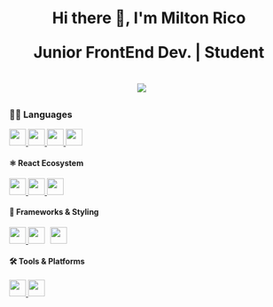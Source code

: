<h1 align='center'>Hi there  👋, I'm Milton Rico

<p align='center'>Junior FrontEnd Dev. | Student</p>

<div align='center'>
  <!-- <a href="" target="_blank"><img src="https://img.shields.io/badge/X-000000?style=for-the-badge&logo=x&logoColor=white" /></a>&nbsp;&nbsp;&nbsp;&nbsp; -->
  <a href="https://www.linkedin.com/in/milton-joseth-rico-b-34964034b/" target="_blank"><img src="https://img.shields.io/badge/linkedin-%230077B5.svg?&style=for-the-badge&logo=linkedin&logoColor=white" /></a>&nbsp;&nbsp;&nbsp;&nbsp;
</div>
<h3>👨‍💻 Languages</h3>
<div style="display: inline-block; vertical-align;>
  <h4>🧠 Core Programming</h4>
  <div style="display: flex; flex-wrap: wrap; gap: 10px;">
    <a href="http://ude.my/UC-b9576304-0459-48c1-9e67-d4e285d896a3" target="_blank">
      <img src="https://img.shields.io/badge/html5-%23e34f26.svg?style=for-the-badge&logo=html5&logoColor=white" height="30"/>
      <img src="https://img.shields.io/badge/css3-%231572B6.svg?style=for-the-badge&logo=css3&logoColor=white" height="30"/>
    </a>
    <a href="https://platzi.com/p/miltonrico02/" target="_blank">
      <img src="https://img.shields.io/badge/JavaScript-323330?style=for-the-badge&logo=javascript&logoColor=F7DF1E" height="30"/>
    </a>
    <a href="https://www.ude.my/UC-50f52ea5-5a0f-46a6-a7b8-d035edbb457d/" target="_blank">
      <img src="https://img.shields.io/badge/typescript-%23007ACC.svg?style=for-the-badge&logo=typescript&logoColor=white" height="30"/>
    </a>
  </div>

  <h4>⚛️ React Ecosystem</h4>
  <div style="display: flex; flex-wrap: wrap; gap: 10px;">
    <a href="https://www.ude.my/UC-50f52ea5-5a0f-46a6-a7b8-d035edbb457d/" target="_blank">
      <img src="https://img.shields.io/badge/react-%2320232a.svg?style=for-the-badge&logo=react&logoColor=%2361DAFB" height="30"/>
      <img src="https://img.shields.io/badge/redux-%23593d88.svg?style=for-the-badge&logo=redux&logoColor=white" height="30"/>
      <img src="https://img.shields.io/badge/react--router-%23CA4245.svg?style=for-the-badge&logo=react-router&logoColor=white" height="30"/>
    </a>
  </div>

  <h4>🎨 Frameworks & Styling</h4>
  <div style="display: flex; flex-wrap: wrap; gap: 10px;">
    <a href="https://www.ude.my/UC-50f52ea5-5a0f-46a6-a7b8-d035edbb457d/" target="_blank">
      <img src="https://img.shields.io/badge/Next-black?style=for-the-badge&logo=next.js&logoColor=white" height="30"/>
      <img src="https://img.shields.io/badge/tailwindcss-%2338B2AC.svg?style=for-the-badge&logo=tailwind-css&logoColor=white" height="30"/>
    </a>
    <img src="https://img.shields.io/badge/SASS-hotpink.svg?style=for-the-badge&logo=SASS&logoColor=white" height="30"/>
  </div>

  <h4>🛠️ Tools & Platforms</h4>
  <div style="display: flex; flex-wrap: wrap; gap: 10px;">
    <a href="https://platzi.com/p/miltonrico02/" target="_blank">
      <img src="https://img.shields.io/badge/git-%23F05033.svg?style=for-the-badge&logo=git&logoColor=white" height="30"/>
      <img src="https://img.shields.io/badge/github-%23121011.svg?style=for-the-badge&logo=github&logoColor=white" height="30"/>
    </a>
  </div>
</div>


